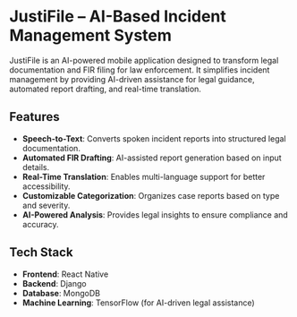 # JustiFile – AI-Based Incident Management System  

JustiFile is an AI-powered mobile application designed to transform legal documentation and FIR filing for law enforcement. It simplifies incident management by providing AI-driven assistance for legal guidance, automated report drafting, and real-time translation.  

## Features  
- **Speech-to-Text**: Converts spoken incident reports into structured legal documentation.  
- **Automated FIR Drafting**: AI-assisted report generation based on input details.  
- **Real-Time Translation**: Enables multi-language support for better accessibility.  
- **Customizable Categorization**: Organizes case reports based on type and severity.  
- **AI-Powered Analysis**: Provides legal insights to ensure compliance and accuracy.  

## Tech Stack  
- **Frontend**: React Native  
- **Backend**: Django  
- **Database**: MongoDB  
- **Machine Learning**: TensorFlow (for AI-driven legal assistance)  